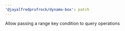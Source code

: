 ```yaml
---
'@jayalfredprufrock/dynamo-box': patch
---
```


Allow passing a range key condition to query operations
